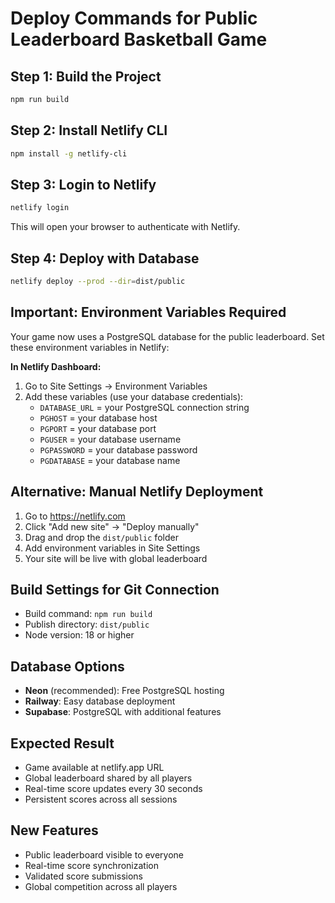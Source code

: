 # Deploy Commands for Public Leaderboard Basketball Game

## Step 1: Build the Project
```bash
npm run build
```

## Step 2: Install Netlify CLI
```bash
npm install -g netlify-cli
```

## Step 3: Login to Netlify
```bash
netlify login
```
This will open your browser to authenticate with Netlify.

## Step 4: Deploy with Database
```bash
netlify deploy --prod --dir=dist/public
```

## Important: Environment Variables Required
Your game now uses a PostgreSQL database for the public leaderboard. Set these environment variables in Netlify:

**In Netlify Dashboard:**
1. Go to Site Settings → Environment Variables
2. Add these variables (use your database credentials):
   - `DATABASE_URL` = your PostgreSQL connection string
   - `PGHOST` = your database host
   - `PGPORT` = your database port
   - `PGUSER` = your database username
   - `PGPASSWORD` = your database password
   - `PGDATABASE` = your database name

## Alternative: Manual Netlify Deployment
1. Go to https://netlify.com
2. Click "Add new site" → "Deploy manually"
3. Drag and drop the `dist/public` folder
4. Add environment variables in Site Settings
5. Your site will be live with global leaderboard

## Build Settings for Git Connection
- Build command: `npm run build`
- Publish directory: `dist/public`
- Node version: 18 or higher

## Database Options
- **Neon** (recommended): Free PostgreSQL hosting
- **Railway**: Easy database deployment
- **Supabase**: PostgreSQL with additional features

## Expected Result
- Game available at netlify.app URL
- Global leaderboard shared by all players
- Real-time score updates every 30 seconds
- Persistent scores across all sessions

## New Features
- Public leaderboard visible to everyone
- Real-time score synchronization
- Validated score submissions
- Global competition across all players